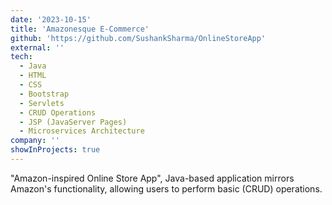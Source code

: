```yaml
---
date: '2023-10-15'
title: 'Amazonesque E-Commerce'
github: 'https://github.com/SushankSharma/OnlineStoreApp'
external: ''
tech:
  - Java
  - HTML
  - CSS
  - Bootstrap
  - Servlets
  - CRUD Operations
  - JSP (JavaServer Pages)
  - Microservices Architecture
company: ''
showInProjects: true
---
```


"Amazon-inspired Online Store App", Java-based application mirrors Amazon's functionality, allowing users to perform basic (CRUD) operations.
